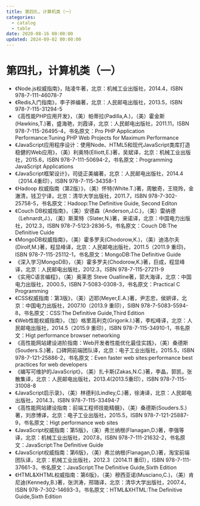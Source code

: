 ```yaml
---
title: 第四扎，计算机类（一）
categories:
  - catalog
  - table
date: 2020-08-16 00:00:00
updated: 2024-09-02 00:00:00
---
```


# 第四扎，计算机类（一） #

- 《Node.js权威指南》，陆凌牛著，北京：机械工业出版社，2014.4，ISBN 978-7-111-46078-7
- 《Redis入门指南》，李子骅编著，北京：人民邮电出版社，2013.5，ISBN 978-7-115-31294-5
- 《高性能PHP应用开发》，（美）帕蒂拉(Padilla,A.)，（美）霍金斯(Hawkins,T.)著，盛海艳，刘霞译，北京：人民邮电出版社，2011.11，ISBN 978-7-115-26495-4，书名原文：Pro PHP Application Performance:Tuning PHP Web Projects for Maximum Performance
- 《JavaScript应用程序设计：使用Node、HTML5和现代JavaScript类库打造稳健的Web应用》，（美）利奥特(Elliott,E.)著，吴斌译，北京：机械工业出版社，2015.6，ISBN 978-7-111-50694-2，书名原文：Programming JavaScript Applications
- 《JavaScript框架设计》，司徒正美编著，北京：人民邮电出版社，2014.4（2014.4重印），ISBN 978-7-115-34358-1
- 《Hadoop 权威指南（第2版）》，（美）怀特(White.T.)著，周敏奇，王晓玲，金澈清，钱卫宁译，北京：清华大学出版社，2011.7，ISBN 978-7-302-25758-5，书名原文：Hadoop:The Definitive Guide, Second Editon
- 《Couch DB权威指南》，（美）安德森（Anderson,J.C.)，（美）雷纳德（Lehnardt,J.)，（美）斯莱特（Slater,N.)著，来诺译，北京：中国电力出版社，2012.3，ISBN 978-7-5123-2836-5，书名原文：Couch DB:The Definitive Cuide
- 《MongoDB权威指南》，（美）霍多罗夫(Chodorow,K.)，（美）迪洛尔夫(Dirolf,M.)著，程显峰译，北京：人民邮电出版社，2011.5（2011.9 重印)，ISBN 978-7-115-25112-1，书名原文：MongoDB:The Definitive Guide
- 《深入学习MongoDB》，（美）霍多罗夫(Chodorow,K.)著，巨成，程显峰译，北京：人民邮电出版社，2012.3，ISBN 978-7-115-27211-9
- 《实用C语言编程》，（美）奥莱恩 Steve Oualline著，郭大海译，北京：中国电力出版社，2000.5，ISBN 7-5083-0308-3，书名原文：Practical C Programming
- 《CSS权威指南：第3版》，（美）迈耶(Meyer,E.A.)著，尹志忠，侯妍译，北京：中国电力出版社，2007.10（2013.9 重印），SIBN 978-7-5083-5594-8，书名原文：CSS:The Definitive Guide,Third Edition
- 《Web性能权威指南》，（加）格里高利克(Grigorik.I.)著，李松峰译，北京：人民邮电出版社，2014.5（2015.9 重印），ISBN 978-7-115-34910-1，书名原文：Higt performance browser networking
- 《高性能网站建设进阶指南：Web开发者性能优化最佳实践》，（美）桑德斯(Souders.S.)著，口碑网前端团队译，北京：电子工业出版社，2015.5，ISBN 978-7-121-25886-2，书名原文：Even faster web sites:performance best practices for web developers
- 《编写可维护的JavaScript》，（美）扎卡斯(Zakas,N.C.)著，李晶，郭凯，张散集译，北京：人民邮电出版社，2013.4(2013.5重印），ISBN 978-7-115-31008-8
- 《JavaScript启示录》，（美）林德利(Lindley,C.)著，徐涛译，北京：人民邮电出版社，2014.3，ISBN 978-7-115-33494-7
- 《高性能网站建设指南：前端工程师技能精髓》，（美）桑德斯(Souders.S.)著，刘彦博译，北京：电子工业出版社，2015.5，ISBN 978-7-121-25887-9，书名原文：Higt performance web sites
- 《JavaScript权威指南：第5版》，（美）弗兰纳根(Flanagan,D.)著，李强等译，北京：机械工业出版社，2007.8，ISBN 978-7-111-21632-2，书名原文：JavaScript:The Definitive Guide
- 《JavaScript权威指南：第6版》，（美）弗兰纳根(Flanagan,D.)著，淘宝前端团队译，北京：机械工业出版社，2012.3（2014.11 重印），ISBN 978-7-111-37661-3，书名原文：JavaScript:The Definitive Guide,Sixth Edition
- 《HTML&XHTML权威指南：第6版》，（美）穆西亚诺(Musciano,C.)，（美）肯尼迪(Kennedy,B.)著，张洪涛，邢璐译，北京：清华大学出版社，2007.4，ISBN 978-7-302-14693-3，书名原文：HTML&XHTML:The Definitive Guide,Sixth Edition
